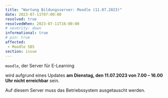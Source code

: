 ```yaml
---
title: "Wartung Bildungsserver: Moodle (11.07.2023)"
date: 2023-07-11T07:00:00
resolved: true
resolvedWhen: 2023-07-11T16:00:00
# severity: down
informational: true
# pin: true 
affected:
 - Moodle SBS
section: issue
---
```


`moodle`, der Server für E-Learning

wird aufgrund eines Updates **am Dienstag, den 11.07.2023 von 7.00 – 16.00 Uhr nicht erreichbar** sein.

Auf diesem Server muss das Betriebssystem ausgetauscht werden.
